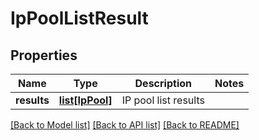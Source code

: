 # IpPoolListResult

## Properties
Name | Type | Description | Notes
------------ | ------------- | ------------- | -------------
**results** | [**list[IpPool]**](IpPool.md) | IP pool list results | 

[[Back to Model list]](../README.md#documentation-for-models) [[Back to API list]](../README.md#documentation-for-api-endpoints) [[Back to README]](../README.md)

